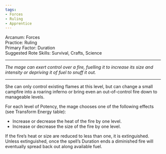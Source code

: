 ```yaml
---
tags:
- Forces
- Ruling
- Apprentice
---
```


Arcanum: Forces\
Practice: Ruling\
Primary Factor: Duration\
Suggested Rote Skills: Survival, Crafts, Science

---

_The mage can exert control over a fire, fuelling it to increase its size and intensity or depriving it of fuel to snuff it out._

---

She can only control existing flames at this level, but can change a small campfire into a roaring inferno or bring even an out-of-control fire down to manageable levels.

For each level of Potency, the mage chooses one of the following effects (see Transform Energy table):
- Increase or decrease the heat of the fire by one level.
- Increase or decrease the size of the fire by one level.

If the fire’s heat or size are reduced to less than one, it is extinguished.\
Unless extinguished, once the spell’s Duration ends a diminished fire will eventually spread back out along available fuel.